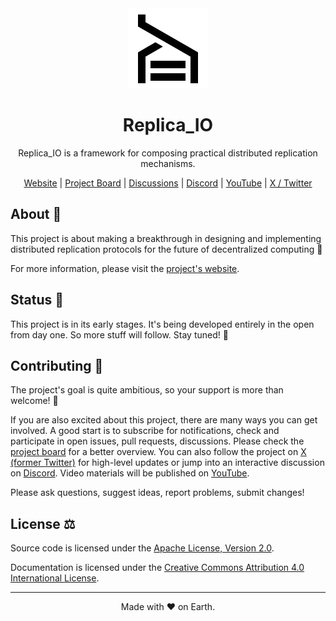 <div align="center">
    <img src="doc/img/logo.png" alt="Logo" />
    <h1>Replica_IO</h1>
    <p>
        Replica_IO is a framework for composing practical 
        distributed replication mechanisms.
    </p>
    <p>
        <a href="https://replica-io.dev/" target="_blank">Website</a> |
        <a href="https://github.com/orgs/replica-io/projects/1">Project Board</a> |
        <a href="https://github.com/orgs/replica-io/discussions">Discussions</a> |
        <a href="https://discord.gg/CzPfN75URD">Discord</a> |
        <a href="https://www.youtube.com/@Replica_IO">YouTube</a> |
        <a href="https://x.com/Replica_IO">X / Twitter</a>
    </p>
</div>

## About 👀

This project is about making a breakthrough in designing and
implementing distributed replication protocols for the future of
decentralized computing 🚀

For more information, please visit the [project's
website](https://replica-io.dev/).

## Status 🌱

This project is in its early stages. It's being developed entirely in
the open from day one. So more stuff will follow. Stay tuned! 📡

## Contributing 🙏

The project's goal is quite ambitious, so your support is more than
welcome! 🤗

If you are also excited about this project, there are many ways you
can get involved. A good start is to subscribe for notifications,
check and participate in open issues, pull requests, discussions.
Please check the [project board][project-board] for a better overview.
You can also follow the project on [X (former Twitter)][x-replica-io]
for high-level updates or jump into an interactive discussion on
[Discord][discord-replica-io]. Video materials will be published on
[YouTube][youtube-replica-io].

Please ask questions, suggest ideas, report problems, submit changes!

[project-board]: https://github.com/orgs/replica-io/projects/1
[x-replica-io]: https://x.com/Replica_IO
[discord-replica-io]: https://discord.gg/CzPfN75URD
[youtube-replica-io]: https://www.youtube.com/@Replica_IO

## License ⚖️

Source code is licensed under the [Apache License, Version
2.0](LICENSE).

Documentation is licensed under the [Creative Commons Attribution 4.0
International License][cc-40].

[cc-40]: http://creativecommons.org/licenses/by/4.0/

---

<div align="center">
    Made with ❤️ on Earth.
</div>
